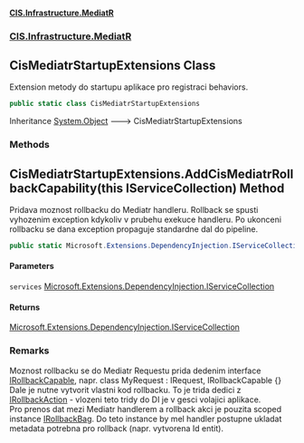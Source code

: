 #### [CIS.Infrastructure.MediatR](index.md 'index')
### [CIS.Infrastructure.MediatR](CIS.Infrastructure.MediatR.md 'CIS.Infrastructure.MediatR')

## CisMediatrStartupExtensions Class

Extension metody do startupu aplikace pro registraci behaviors.

```csharp
public static class CisMediatrStartupExtensions
```

Inheritance [System.Object](https://docs.microsoft.com/en-us/dotnet/api/System.Object 'System.Object') &#129106; CisMediatrStartupExtensions
### Methods

<a name='CIS.Infrastructure.MediatR.CisMediatrStartupExtensions.AddCisMediatrRollbackCapability(thisMicrosoft.Extensions.DependencyInjection.IServiceCollection)'></a>

## CisMediatrStartupExtensions.AddCisMediatrRollbackCapability(this IServiceCollection) Method

Pridava moznost rollbacku do Mediatr handleru. Rollback se spusti vyhozenim exception kdykoliv v prubehu exekuce handleru. Po ukonceni rollbacku se dana exception propaguje standardne dal do pipeline.

```csharp
public static Microsoft.Extensions.DependencyInjection.IServiceCollection AddCisMediatrRollbackCapability(this Microsoft.Extensions.DependencyInjection.IServiceCollection services);
```
#### Parameters

<a name='CIS.Infrastructure.MediatR.CisMediatrStartupExtensions.AddCisMediatrRollbackCapability(thisMicrosoft.Extensions.DependencyInjection.IServiceCollection).services'></a>

`services` [Microsoft.Extensions.DependencyInjection.IServiceCollection](https://docs.microsoft.com/en-us/dotnet/api/Microsoft.Extensions.DependencyInjection.IServiceCollection 'Microsoft.Extensions.DependencyInjection.IServiceCollection')

#### Returns
[Microsoft.Extensions.DependencyInjection.IServiceCollection](https://docs.microsoft.com/en-us/dotnet/api/Microsoft.Extensions.DependencyInjection.IServiceCollection 'Microsoft.Extensions.DependencyInjection.IServiceCollection')

### Remarks
Moznost rollbacku se do Mediatr Requestu prida dedenim interface [IRollbackCapable](CIS.Infrastructure.MediatR.Rollback.IRollbackCapable.md 'CIS.Infrastructure.MediatR.Rollback.IRollbackCapable'), napr. class MyRequest : IRequest<T>, IRollbackCapable {}  
Dale je nutne vytvorit vlastni kod rollbacku. To je trida dedici z [IRollbackAction](CIS.Infrastructure.MediatR.Rollback.IRollbackAction_TRequest_.md 'CIS.Infrastructure.MediatR.Rollback.IRollbackAction<TRequest>') - vlozeni teto tridy do DI je v gesci volajici aplikace.  
Pro prenos dat mezi Mediatr handlerem a rollback akci je pouzita scoped instance [IRollbackBag](CIS.Infrastructure.MediatR.Rollback.IRollbackBag.md 'CIS.Infrastructure.MediatR.Rollback.IRollbackBag'). Do teto instance by mel handler postupne ukladat metadata potrebna pro rollback (napr. vytvorena Id entit).